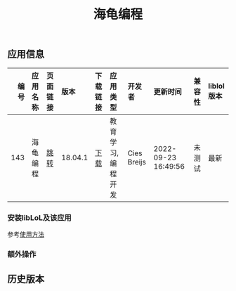 ﻿---
id: 143
title: 海龟编程
toc: true
weight: 143
---

## 应用信息 
|   编号 | 应用名称   | 页面链接                                       | 版本      | 下载链接                                                                             | 应用类型      | 开发者         | 更新时间                | 兼容性   | liblol版本   |
|-----:|:-------|:-------------------------------------------|:--------|:---------------------------------------------------------------------------------|:----------|:------------|:--------------------|:------|:-----------|
|  143 | 海龟编程   | [跳转](http://app.loongapps.cn/#/detail/143) | 18.04.1 | [下载](http://113.24.212.22:8090/upload/file/kturtle_18.04.1-edu3_loongarch64.deb) | 教育学习,编程开发 | Cies Breijs | 2022-09-23 16:49:56 | 未测试   | 最新         |
### 安装libLoL及该应用 
参考[使用方法](/docs/usage) 
### 额外操作 


## 历史版本 
 